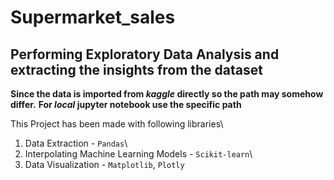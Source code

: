 # Supermarket_sales

## Performing Exploratory Data Analysis and extracting the insights from the dataset

**Since the data is imported from _kaggle_ directly so the path may somehow differ.**
**For _local_ jupyter notebook use the specific path**

This Project has been made with following libraries\



1. Data Extraction - `Pandas`\
2. Interpolating Machine Learning Models - `Scikit-learn`\
3. Data Visualization - `Matplotlib`, `Plotly`
